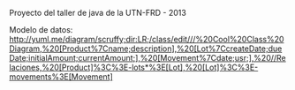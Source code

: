 Proyecto del taller de java de la UTN-FRD - 2013

Modelo de datos:
http://yuml.me/diagram/scruffy;dir:LR;/class/edit///%20Cool%20Class%20Diagram,%20[Product%7Cname;description],%20[Lot%7CcreateDate;dueDate;initialAmount;currentAmount;],%20[Movement%7Cdate;usr;],%20//Relaciones,%20[Product]%3C%3E-lots*%3E[Lot],%20[Lot]%3C%3E-movements%3E[Movement]

